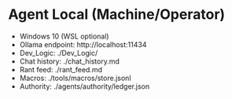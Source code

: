 # Agent Local (Machine/Operator)

- Windows 10 (WSL optional)
- Ollama endpoint: http://localhost:11434
- Dev_Logic: ./Dev_Logic/
- Chat history: ./chat_history.md
- Rant feed: ./rant_feed.md
- Macros: ./tools/macros/store.jsonl
- Authority: ./agents/authority/ledger.json
